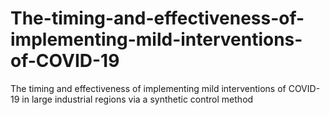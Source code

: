 # The-timing-and-effectiveness-of-implementing-mild-interventions-of-COVID-19
The timing and effectiveness of implementing mild interventions of COVID-19 in large industrial regions via a synthetic control method
